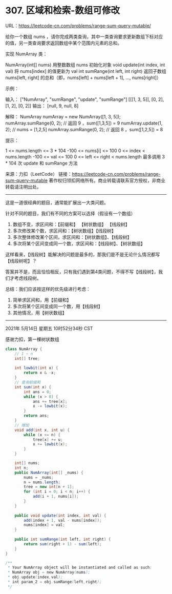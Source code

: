# 307. 区域和检索-数组可修改

URL：https://leetcode-cn.com/problems/range-sum-query-mutable/

给你一个数组 nums ，请你完成两类查询，其中一类查询要求更新数组下标对应的值，另一类查询要求返回数组中某个范围内元素的总和。

实现 NumArray 类：

NumArray(int[] nums) 用整数数组 nums 初始化对象
void update(int index, int val) 将 nums[index] 的值更新为 val
int sumRange(int left, int right) 返回子数组 nums[left, right] 的总和（即，nums[left] + nums[left + 1], ..., nums[right]）


示例：

输入：
["NumArray", "sumRange", "update", "sumRange"]
[[[1, 3, 5]], [0, 2], [1, 2], [0, 2]]
输出：
[null, 9, null, 8]

解释：
NumArray numArray = new NumArray([1, 3, 5]);
numArray.sumRange(0, 2); // 返回 9 ，sum([1,3,5]) = 9
numArray.update(1, 2);   // nums = [1,2,5]
numArray.sumRange(0, 2); // 返回 8 ，sum([1,2,5]) = 8


提示：

1 <= nums.length <= 3 * 104
-100 <= nums[i] <= 100
0 <= index < nums.length
-100 <= val <= 100
0 <= left <= right < nums.length
最多调用 3 * 104 次 update 和 sumRange 方法

来源：力扣（LeetCode）
链接：https://leetcode-cn.com/problems/range-sum-query-mutable
著作权归领扣网络所有。商业转载请联系官方授权，非商业转载请注明出处。

---

这是一道很经典的题目，通常能扩展出一大类问题。

针对不同的题目，我们有不同的方案可以选择（假设有一个数组）

1. 数组不变，求区间和：【前缀和】 【树状数组】 【线段树】
2. 多次修改某个数，求区间和：【树状数组】【线段树】
3. 多次整体修改某个区间，求区间和：【树状数组】、【线段树】
4. 多次将某个区间变成同一个数，求区间和：【线段树】、【树状数组】

这样看来，【线段树】能解决的问题是最多的，那我们是不是无论什么情况都写【线段树呢】？

答案并不是，而且恰恰相反，只有我们遇到第4类问题，不得不写【线段树】，我们才考虑线段树。

总结：我们应该按这样的优先级进行考虑：

1. 简单求区间和，用【前缀和】
2. 多次将某个区间变成同一个数，用【线段树】
3. 其他情况，用【树状数组】

---

2021年 5月14日 星期五 10时52分34秒 CST

感谢力扣，第一棵树状数组

```java
class NumArray {
    // 1 ~ n
    int[] tree;
    
    int lowbit(int x) {
        return x & -x;
    }
    // 查询前缀和
    int sum(int x) {
        int ans = 0;
        while (x > 0) {
            ans += tree[x];
            x -= lowbit(x);
        }
        return ans;
    }
    // 增加
    void add(int x, int u) {
        while (x <= n) {
            tree[x] += u;
            x += lowbit(x);
        }
    }

    int[] nums;
    int n;
    public NumArray(int[] _nums) {
        nums = _nums;
        n = nums.length;
        tree = new int[n + 1];
        for (int i = 0; i < n; i++) {
            add(i + 1, nums[i]);
        }
    }
    
    public void update(int index, int val) {
        add(index + 1, val - nums[index]);
        nums[index] = val;
    }
    
    public int sumRange(int left, int right) {
        return sum(right + 1) - sum(left);
    }
}

/**
 * Your NumArray object will be instantiated and called as such:
 * NumArray obj = new NumArray(nums);
 * obj.update(index,val);
 * int param_2 = obj.sumRange(left,right);
 */
```

